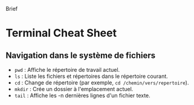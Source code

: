 Brief

# Terminal Cheat Sheet

## Navigation dans le système de fichiers

- `pwd` : Affiche le répertoire de travail actuel.
- `ls` : Liste les fichiers et répertoires dans le répertoire courant.
- `cd` : Change de répertoire (par exemple, `cd /chemin/vers/repertoire`).
- `mkdir` : Crée un dossier à l'emplacement actuel.
- `tail` : Affiche les -n dernières lignes d'un fichier texte.